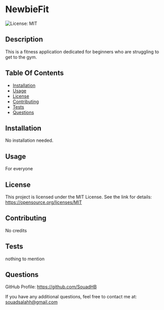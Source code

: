 
  # NewbieFit
  ![License: MIT](https://img.shields.io/badge/License-MIT-yellow.svg)

  ## Description

  This is a fitness application dedicated for beginners who are struggling to get to the gym.

  ## Table Of Contents

  - [Installation](#installation)
  - [Usage](#usage)
  - [License](#license)
  - [Contributing](#contributing)
  - [Tests](#tests)
  - [Questions](#questions)

  ## Installation

  No installation needed.

  ## Usage

  For everyone


   ## License

  This project is licensed under the MIT License. See the link for details: https://opensource.org/licenses/MIT

  ## Contributing

  No credits
  
  ## Tests

  nothing to mention

  ## Questions

  GitHub Profile: https://github.com/SouadHB

  If you have any additional questions, feel free to contact me at: souadsalahh@gmail.com 
